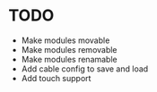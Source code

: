 # TODO
- Make modules movable
- Make modules removable
- Make modules renamable
- Add cable config to save and load
- Add touch support